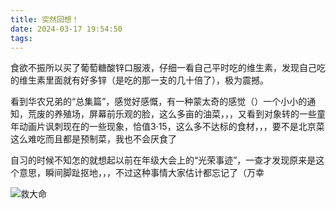 ```yaml
---
title: 突然回想！
date: 2024-03-17 19:54:50
tags:
---
```

食欲不振所以买了葡萄糖酸锌口服液，仔细一看自己平时吃的维生素，发现自己吃的维生素里面就有好多锌（是吃的那一支的几十倍了），极为震撼。

看到华农兄弟的“总集篇”，感觉好感慨，有一种蒙太奇的感觉（）一个小小的通知，荒废的养殖场，屏幕前乐观的脸，这么多亩的油菜，，，又看到对象转的一些童年动画片讽刺现在的一些现象，恰值3·15，这么多不达标的食材，，，要不是北京菜这么难吃而且都是预制菜，我也不会厌食了

自习的时候不知怎的就想起以前在年级大会上的“光荣事迹”，一查才发现原来是这个意思，瞬间脚趾抠地，，，不过这种事情大家估计都忘记了（万幸

![救大命](../img/突然想起/微信截图_20240317200634.png)

